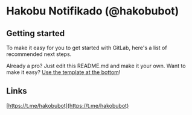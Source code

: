 # Hakobu Notifikado (@hakobubot)



## Getting started

To make it easy for you to get started with GitLab, here's a list of recommended next steps.

Already a pro? Just edit this README.md and make it your own. Want to make it easy? [Use the template at the bottom](#editing-this-readme)!



## Links
[https://t.me/hakobubot](https://t.me/hakobubot)

